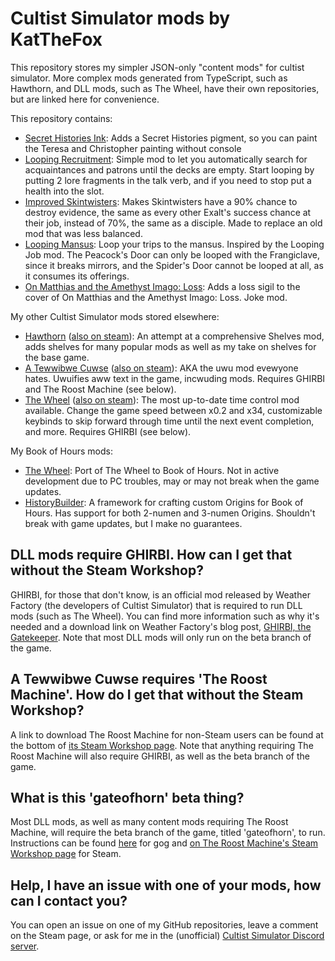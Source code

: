 # Cultist Simulator mods by KatTheFox

This repository stores my simpler JSON-only "content mods" for cultist simulator. More complex mods generated from TypeScript, such as Hawthorn, and DLL mods, such as The Wheel, have their own repositories, but are linked here for convenience.

This repository contains:
- [Secret Histories Ink](https://steamcommunity.com/sharedfiles/filedetails/?id=2862645619): Adds a Secret Histories pigment, so you can paint the Teresa and Christopher painting without console
- [Looping Recruitment](https://steamcommunity.com/sharedfiles/filedetails/?id=2984715875): Simple mod to let you automatically search for acquaintances and patrons until the decks are empty. Start looping by putting 2 lore fragments in the talk verb, and if you need to stop put a health into the slot.
- [Improved Skintwisters](https://steamcommunity.com/sharedfiles/filedetails/?id=2861329357): Makes Skintwisters have a 90% chance to destroy evidence, the same as every other Exalt's success chance at their job, instead of 70%, the same as a disciple. Made to replace an old mod that was less balanced.
- [Looping Mansus](https://steamcommunity.com/sharedfiles/filedetails/?id=2853225641): Loop your trips to the mansus. Inspired by the Looping Job mod. The Peacock's Door can only be looped with the Frangiclave, since it breaks mirrors, and the Spider's Door cannot be looped at all, as it consumes its offerings.
- [On Matthias and the Amethyst Imago: Loss](https://steamcommunity.com/sharedfiles/filedetails/?id=2858101668): Adds a loss sigil to the cover of On Matthias and the Amethyst Imago: Loss. Joke mod.


My other Cultist Simulator mods stored elsewhere:
- [Hawthorn](https://github.com/KatTheFox/hawthorn/) ([also on steam](https://steamcommunity.com/sharedfiles/filedetails/?id=2857401350)): An attempt at a comprehensive Shelves mod, adds shelves for many popular mods as well as my take on shelves for the base game.
- [A Tewwibwe Cuwse](https://github.com/KatTheFox/tewwibwecuwse) ([also on steam](https://steamcommunity.com/sharedfiles/filedetails/?id=2990679375)): AKA the uwu mod evewyone hates. Uwuifies aww text in the game, incwuding mods. Requires GHIRBI and The Roost Machine (see below).
- [The Wheel](https://github.com/KatTheFox/The-Wheel) ([also on steam](https://steamcommunity.com/sharedfiles/filedetails/?id=2913462842)): The most up-to-date time control mod available. Change the game speed between x0.2 and x34, customizable keybinds to skip forward through time until the next event completion, and more. Requires GHIRBI (see below).


My Book of Hours mods:
- [The Wheel](https://github.com/KatTheFox/TheWheelBoH): Port of The Wheel to Book of Hours. Not in active development due to PC troubles, may or may not break when the game updates.
- [HistoryBuilder](https://github.com/KatTheFox/HistoryBuilder): A framework for crafting custom Origins for Book of Hours. Has support for both 2-numen and 3-numen Origins. Shouldn't break with game updates, but I make no guarantees.

## DLL mods require GHIRBI. How can I get that without the Steam Workshop?
GHIRBI, for those that don't know, is an official mod released by Weather Factory (the developers of Cultist Simulator) that is required to run DLL mods (such as The Wheel). You can find more information such as why it's needed and a download link on Weather Factory's blog post, [GHIRBI, the Gatekeeper](https://weatherfactory.biz/ghirbi-the-gatekeeper/). Note that most DLL mods will only run on the beta branch of the game.

## A Tewwibwe Cuwse requires 'The Roost Machine'. How do I get that without the Steam Workshop?
A link to download The Roost Machine for non-Steam users can be found at the bottom of [its Steam Workshop page](https://steamcommunity.com/sharedfiles/filedetails/?id=2625527332). Note that anything requiring The Roost Machine will also require GHIRBI, as well as the beta branch of the game.

## What is this 'gateofhorn' beta thing?
Most DLL mods, as well as many content mods requiring The Roost Machine, will require the beta branch of the game, titled 'gateofhorn', to run. Instructions can be found [here](https://support.gog.com/hc/en-us/articles/360003904358-How-can-I-access-beta-channels-?product=gog) for gog and [on The Roost Machine's Steam Workshop page](https://steamcommunity.com/sharedfiles/filedetails/?id=2625527332) for Steam.

## Help, I have an issue with one of your mods, how can I contact you?
You can open an issue on one of my GitHub repositories, leave a comment on the Steam page, or ask for me in the (unofficial) [Cultist Simulator Discord server](https://discord.gg/KxyFTZkUbQ).
